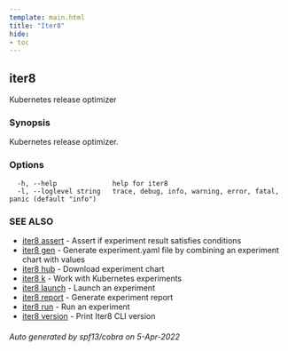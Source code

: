 ```yaml
---
template: main.html
title: "Iter8"
hide:
- toc
---
```

## iter8

Kubernetes release optimizer

### Synopsis


Kubernetes release optimizer.


### Options

```
  -h, --help              help for iter8
  -l, --loglevel string   trace, debug, info, warning, error, fatal, panic (default "info")
```

### SEE ALSO

* [iter8 assert](iter8_assert.md)	 - Assert if experiment result satisfies conditions
* [iter8 gen](iter8_gen.md)	 - Generate experiment.yaml file by combining an experiment chart with values
* [iter8 hub](iter8_hub.md)	 - Download experiment chart
* [iter8 k](iter8_k.md)	 - Work with Kubernetes experiments
* [iter8 launch](iter8_launch.md)	 - Launch an experiment
* [iter8 report](iter8_report.md)	 - Generate experiment report
* [iter8 run](iter8_run.md)	 - Run an experiment
* [iter8 version](iter8_version.md)	 - Print Iter8 CLI version

###### Auto generated by spf13/cobra on 5-Apr-2022
